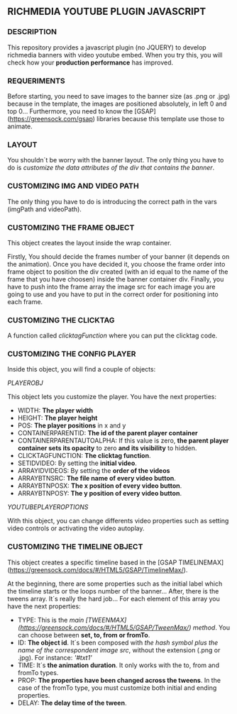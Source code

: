 ## RICHMEDIA YOUTUBE PLUGIN JAVASCRIPT

### DESCRIPTION

This repository provides a javascript plugin (no JQUERY) to develop richmedia banners with video youtube embed. When you try this, you will check how your **production performance** has improved.

### REQUERIMENTS

Before starting, you need to save images to the banner size (as .png or .jpg) because in the template, the images are positioned absolutely, in left 0 and top 0...
Furthermore, you need to know the [GSAP] (https://greensock.com/gsap) libraries because this template use those to animate.

### LAYOUT

You shouldn´t be worry with the banner layout. The only thing you have to do is *customize the data attributes of the div that contains the banner*.

### CUSTOMIZING IMG AND VIDEO PATH

The only thing you have to do is introducing the correct path in the vars (imgPath and videoPath).

### CUSTOMIZING THE FRAME OBJECT

This object creates the layout inside the wrap container.

Firstly, You should decide the frames number of your banner (it depends on the animation). Once you have decided it, you choose the frame order into frame object to position the div created (with an id equal to the name of the frame that you have choosen) inside the banner container div. Finally, you have to push into the frame array the image src for each image you are going to use and you have to put in the correct order for positioning into each frame.

### CUSTOMIZING THE CLICKTAG

A function called *clicktagFunction* where you can put the clicktag code.

### CUSTOMIZING THE CONFIG PLAYER

Inside this object, you will find a couple of objects:

*PLAYEROBJ*

This object lets you customize the player. You have the next properties:

* WIDTH: **The player width**
* HEIGHT: **The player height**
* POS: **The player positions** in x and y
* CONTAINERPARENTID: **The id of the parent player container**
* CONTAINERPARENTAUTOALPHA: If this value is zero, **the parent player container sets its opacity** to zero **and its visibility** to hidden.
* CLICKTAGFUNCTION: **The clicktag function**.
* SETIDVIDEO: By setting the **initial video**.
* ARRAYIDVIDEOS: By setting the **order of the videos**
* ARRAYBTNSRC: **The file name of every video button**.
* ARRAYBTNPOSX: **The x position of every video button**.
* ARRAYBTNPOSY: **The y position of every video button**.

*YOUTUBEPLAYEROPTIONS*

With this object, you can change differents video properties such as setting video controls or activating the video autoplay.

### CUSTOMIZING THE TIMELINE OBJECT

This object creates a specific timeline based in the [GSAP TIMELINEMAX] (https://greensock.com/docs/#/HTML5/GSAP/TimelineMax/).

At the beginning, there are some properties such as the initial label which the timeline starts or the loops number of the banner...
After, there is the tweens array. It´s really the hard job... For each element of this array you have the next properties:

* TYPE: This is the *main [TWEENMAX] (https://greensock.com/docs/#/HTML5/GSAP/TweenMax/) method*. You can choose between **set, to, from or fromTo**.
* ID: **The object id**. It´s been composed with *the hash symbol plus the name of the correspondent image src*, without the extension (.png or .jpg). For instance: *'#txt1'*
* TIME: It´s **the animation duration**. It only works with the to, from and fromTo types.
* PROP: **The properties have been changed across the tweens**. In the case of the fromTo type, you must customize both initial and ending properties.
* DELAY: **The delay time of the tween**.
